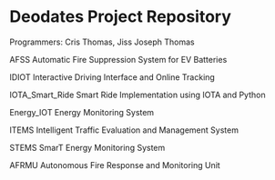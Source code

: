 # Deodates Project Repository
Programmers: Cris Thomas, Jiss Joseph Thomas

AFSS
Automatic Fire Suppression System for EV Batteries

IDIOT
Interactive Driving Interface and Online Tracking

IOTA_Smart_Ride
Smart Ride Implementation using IOTA and Python

Energy_IOT
Energy Monitoring System

ITEMS
Intelligent Traffic Evaluation and Management System

STEMS
SmarT Energy Monitoring System 

AFRMU
Autonomous Fire Response and Monitoring Unit
